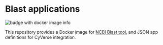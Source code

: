 # Blast applications

![badge with docker image info](https://img.shields.io/badge/ImageInfo-_302.7_MB/9_Layers_-blue.svg?style=flat-square)

This repository provides a Docker image for <a href="https://blast.ncbi.nlm.nih.gov/Blast.cgi">NCBI Blast tool</a>, and JSON app definitions for CyVerse integration.
